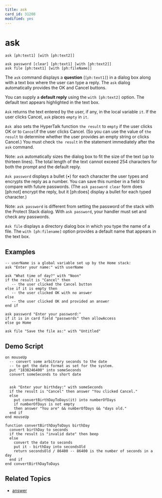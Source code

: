 ```yaml
---
title: ask
card_id: 31208
modified: yes
---
```


# ask

```
ask [ph:text1] [with [ph:text2]]

ask password [clear] [ph:text1] [with [ph:text2]]
ask file [ph:text1] [with [ph:fileName]]
```

The `ask` command displays a <b>question</b> (`[ph:text1]`) in a dialog box along with a text box where the user can type a reply. The `ask` dialog automatically provides the OK and Cancel buttons.

You can supply a <b>default reply</b> using the `with [ph:text2]` option. The default text appears highlighted in the text box.

`Ask` returns the text entered by the user, if any, in the local variable `it`. If the user clicks Cancel, `ask` places `empty` in `it`.

`Ask `also sets the HyperTalk function `the result` to `empty` if the user clicks OK or to `Cancel`if the user clicks Cancel.  (So you can use the value of `the result` to determine whether the user provides an empty string or clicks Cancel.)  You must check `the result` in the statement immediately after the `ask` command.

Note: `ask` automatically sizes the dialog box to fit the size of the text (up to thirteen lines). The total length of the text cannot exceed 254 characters for both the prompt and the default reply.

`Ask password` displays a bullet (&bull;) for each character the user types and encrypts the reply as a number. You can save this number in a field to compare with future passwords. (The `ask password clear` form does [ph:not] encrypt the reply, but it [ph:does]  display a bullet for each typed character.)

Note: `ask password` is different from setting the password of the stack with the Protect Stack dialog. With `ask password`, your handler must set and check any passwords.

`Ask file` displays a directory dialog box in which you type the name of a file. The `with [ph:filename]` option provides a default name that appears in the text box.

## Examples

```
-- userName is a global variable set up by the Home stack:
ask "Enter your name:" with userName

ask "What time of day?" with "Noon"
if the result is "Cancel" then
   -- the user clicked the Cancel button
else if it is empty then
   -- the user clicked OK with no answer
else
   -- the user clicked OK and provided an answer
end if

ask password "Enter your password:"
if it is in card field "passwords" then allowAccess
else go Home

ask file "Save the file as:" with "Untitled"
```

## Demo Script

```
on mouseUp
  -- convert some arbitrary seconds to the date
  -- to get the date format as set for the system.
  put "1838246400" into someSeconds
  convert someSeconds to short date


  ask "Enter your birthday:" with someSeconds
  if the result is "Cancel" then answer "You clicked Cancel."
  else
    put convertBirthDayToDays(it) into numberOfDays
    if numberOfDays is not empty
    then answer "You are" && numberOfDays && "days old."
  end if
end mouseUp

function convertBirthDayToDays birthDay
  convert birthDay to seconds
  if the result is "invalid date" then beep
  else
    convert the date to seconds
    put it - birthDay into secondsOld
    return secondsOld / 86400 -- 86400 is the number of seconds in a day
  end if
end convertBirthDayToDays
```

## Related Topics

* [answer](/HyperTalkReference/commands/answer)
